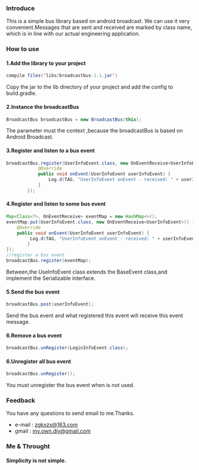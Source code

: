 ### Introduce

This is a simple bus library based on android broadcast. We can use it very convenient.Messages that are sent and received are marked by class name, which is in line with our actual engineering application.

### How to use

#### 1.Add the library to your project
```java
compile files('libs/broadcastbus-1.1.jar')
```
Copy the jar to the lib directory of your project and add the config to build.gradle.

#### 2.Instance the broadcastBus
```java
BroadcastBus broadcastBus = new BroadcastBus(this);
```
The parameter must the context ,because the broadcastBus is based on Android Broadcast.
#### 3.Register and listen to a bus event
```java
broadcastBus.register(UserInfoEvent.class, new OnEventReceive<UserInfoEvent>() {
            @Override
            public void onEvent(UserInfoEvent userInfoEvent) {
                Log.d(TAG, "UserInfoEvent onEvent - received: " + userInfoEvent.toString());
            }
        });
```
#### 4.Register and listen to some bus event
```java
Map<Class<?>, OnEventReceive> eventMap = new HashMap<>();
eventMap.put(UserInfoEvent.class, new OnEventReceive<UserInfoEvent>() {
    @Override
    public void onEvent(UserInfoEvent userInfoEvent) {
         Log.d(TAG, "UserInfoEvent onEvent - received: " + userInfoEvent.toString());
        }
});
//register a bus event       
broadcastBus.register(eventMap);
```
Between,the UseInfoEvent class extends the BaseEvent class,and implement the Serializable interface.

#### 5.Send the bus event
```java
broadcastBus.post(userInfoEvent);
```
Send the bus event and what registered this event will receive this event message.

#### 6.Remove a bus event
```java
broadcastBus.unRegister(LoginInfoEvent.class);
```
#### 6.Unregister all bus event
```java
broadcastBus.unRegister();
```
You must unregister the bus event when is not used.

### Feedback

You have any questions to send email to me.Thanks.

* e-mail : zgkxzx@163.com
* gmail : my.own.diy@gmail.com

### Me & Throught

#### Simplicity is not simple.
